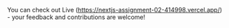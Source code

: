 You can check out Live (https://nextjs-assignment-02-414998.vercel.app/) - your feedback and contributions are welcome!
